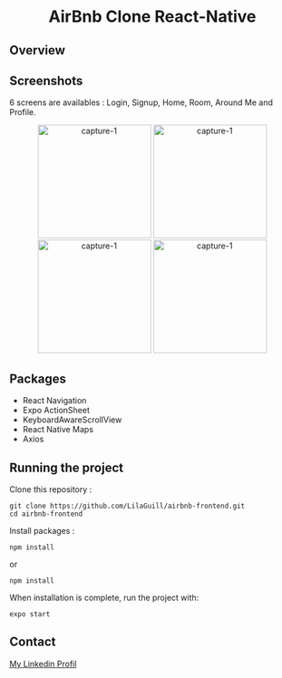 <h1 align="center">AirBnb Clone React-Native</h1>

## Overview

## Screenshots

6 screens are availables : Login, Signup, Home, Room, Around Me and Profile.

<p align="center">
  <img width="200" src="https://github.com/LilaGuill/airbnb-frontend/blob/master/public/screen1.png" alt="capture-1">
   <img width="200" src="https://github.com/LilaGuill/airbnb-frontend/blob/master/public/screen2.png" alt="capture-1">
   <img width="200" src="https://github.com/LilaGuill/airbnb-frontend/blob/master/public/screen3.png" alt="capture-1">
 <img width="200" src="https://github.com/LilaGuill/airbnb-frontend/blob/master/public/screen4.png" alt="capture-1">
</p>

## Packages

- React Navigation
- Expo ActionSheet
- KeyboardAwareScrollView
- React Native Maps
- Axios

## Running the project

Clone this repository :

```
git clone https://github.com/LilaGuill/airbnb-frontend.git
cd airbnb-frontend
```

Install packages :

```
npm install
```

or

```
npm install
```

When installation is complete, run the project with:

```
expo start
```

## Contact

<a href="https://www.linkedin.com/in/lila-guillermic-66542476/" target="_blank">My Linkedin Profil</a>
